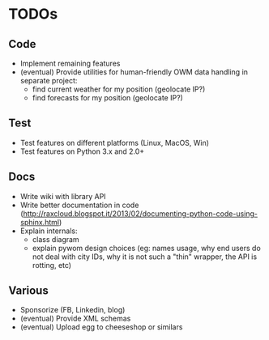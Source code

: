 TODOs
=====

Code
----
+ Implement remaining features
+ (eventual) Provide utilities for human-friendly OWM data handling in separate
   project: 
    - find current weather for my position (geolocate IP?)
    - find forecasts for my position (geolocate IP?)

Test
----
+ Test features on different platforms (Linux, MacOS, Win)
+ Test features on Python 3.x and 2.0+

Docs
----
+ Write wiki with library API
+ Write better documentation in code (http://raxcloud.blogspot.it/2013/02/documenting-python-code-using-sphinx.html)
+ Explain internals:
    + class diagram
    + explain pywom design choices (eg: names usage, why end users do not deal
      with city IDs, why it is not such a "thin" wrapper, the API is rotting, etc)

Various
-------
+ Sponsorize (FB, Linkedin, blog)
+ (eventual) Provide XML schemas
+ (eventual) Upload egg to cheeseshop or similars

